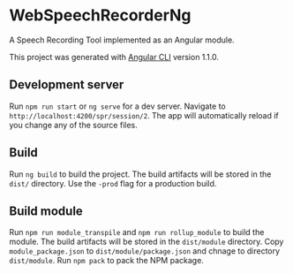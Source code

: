 # WebSpeechRecorderNg

A Speech Recording Tool implemented as an Angular module.


This project was generated with [Angular CLI](https://github.com/angular/angular-cli) version 1.1.0.

## Development server

Run `npm run start` or `ng serve` for a dev server. Navigate to `http://localhost:4200/spr/session/2`. The app will automatically reload if you change any of the source files.

## Build

Run `ng build` to build the project. The build artifacts will be stored in the `dist/` directory. Use the `-prod` flag for a production build.


## Build module

Run `npm run module_transpile` and `npm run rollup_module` to build the module. The build artifacts will be stored in the `dist/module` directory.
Copy `module_package.json` to `dist/module/package.json` and chnage to directory `dist/module`.
Run `npm pack` to pack the NPM package.  
